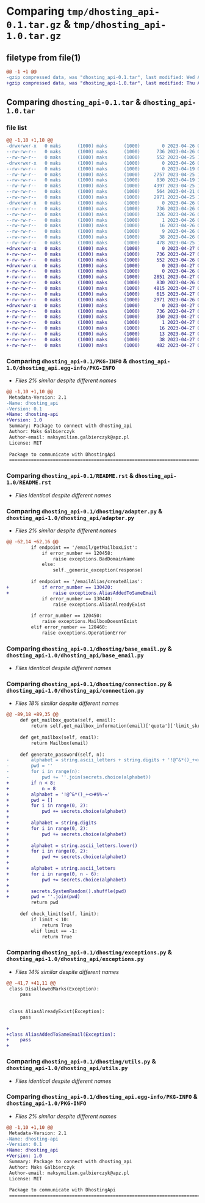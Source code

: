 # Comparing `tmp/dhosting_api-0.1.tar.gz` & `tmp/dhosting_api-1.0.tar.gz`

## filetype from file(1)

```diff
@@ -1 +1 @@
-gzip compressed data, was "dhosting_api-0.1.tar", last modified: Wed Apr 26 06:25:25 2023, max compression
+gzip compressed data, was "dhosting_api-1.0.tar", last modified: Thu Apr 27 07:00:07 2023, max compression
```

## Comparing `dhosting_api-0.1.tar` & `dhosting_api-1.0.tar`

### file list

```diff
@@ -1,18 +1,18 @@
-drwxrwxr-x   0 maks      (1000) maks      (1000)        0 2023-04-26 06:25:25.126963 dhosting_api-0.1/
--rw-rw-r--   0 maks      (1000) maks      (1000)      736 2023-04-26 06:25:25.126963 dhosting_api-0.1/PKG-INFO
--rw-rw-r--   0 maks      (1000) maks      (1000)      552 2023-04-25 13:32:50.000000 dhosting_api-0.1/README.rst
-drwxrwxr-x   0 maks      (1000) maks      (1000)        0 2023-04-26 06:25:25.126963 dhosting_api-0.1/dhosting/
--rw-rw-r--   0 maks      (1000) maks      (1000)        0 2023-04-19 07:56:05.000000 dhosting_api-0.1/dhosting/__init__.py
--rw-rw-r--   0 maks      (1000) maks      (1000)     2757 2023-04-25 11:34:03.000000 dhosting_api-0.1/dhosting/adapter.py
--rw-rw-r--   0 maks      (1000) maks      (1000)      830 2023-04-19 12:47:28.000000 dhosting_api-0.1/dhosting/base_email.py
--rw-rw-r--   0 maks      (1000) maks      (1000)     4397 2023-04-25 12:19:42.000000 dhosting_api-0.1/dhosting/connection.py
--rw-rw-r--   0 maks      (1000) maks      (1000)      564 2023-04-21 06:23:02.000000 dhosting_api-0.1/dhosting/exceptions.py
--rw-rw-r--   0 maks      (1000) maks      (1000)     2971 2023-04-25 11:55:46.000000 dhosting_api-0.1/dhosting/utils.py
-drwxrwxr-x   0 maks      (1000) maks      (1000)        0 2023-04-26 06:25:25.126963 dhosting_api-0.1/dhosting_api.egg-info/
--rw-rw-r--   0 maks      (1000) maks      (1000)      736 2023-04-26 06:25:25.000000 dhosting_api-0.1/dhosting_api.egg-info/PKG-INFO
--rw-rw-r--   0 maks      (1000) maks      (1000)      326 2023-04-26 06:25:25.000000 dhosting_api-0.1/dhosting_api.egg-info/SOURCES.txt
--rw-rw-r--   0 maks      (1000) maks      (1000)        1 2023-04-26 06:25:25.000000 dhosting_api-0.1/dhosting_api.egg-info/dependency_links.txt
--rw-rw-r--   0 maks      (1000) maks      (1000)       16 2023-04-26 06:25:25.000000 dhosting_api-0.1/dhosting_api.egg-info/requires.txt
--rw-rw-r--   0 maks      (1000) maks      (1000)        9 2023-04-26 06:25:25.000000 dhosting_api-0.1/dhosting_api.egg-info/top_level.txt
--rw-rw-r--   0 maks      (1000) maks      (1000)       38 2023-04-26 06:25:25.126963 dhosting_api-0.1/setup.cfg
--rw-rw-r--   0 maks      (1000) maks      (1000)      478 2023-04-25 13:49:58.000000 dhosting_api-0.1/setup.py
+drwxrwxr-x   0 maks      (1000) maks      (1000)        0 2023-04-27 07:00:07.570853 dhosting_api-1.0/
+-rw-rw-r--   0 maks      (1000) maks      (1000)      736 2023-04-27 07:00:07.566853 dhosting_api-1.0/PKG-INFO
+-rw-rw-r--   0 maks      (1000) maks      (1000)      552 2023-04-26 08:08:44.000000 dhosting_api-1.0/README.rst
+drwxrwxr-x   0 maks      (1000) maks      (1000)        0 2023-04-27 07:00:07.566853 dhosting_api-1.0/dhosting_api/
+-rw-rw-r--   0 maks      (1000) maks      (1000)        0 2023-04-26 08:08:44.000000 dhosting_api-1.0/dhosting_api/__init__.py
+-rw-rw-r--   0 maks      (1000) maks      (1000)     2851 2023-04-27 06:41:29.000000 dhosting_api-1.0/dhosting_api/adapter.py
+-rw-rw-r--   0 maks      (1000) maks      (1000)      830 2023-04-26 08:08:44.000000 dhosting_api-1.0/dhosting_api/base_email.py
+-rw-rw-r--   0 maks      (1000) maks      (1000)     4815 2023-04-27 06:42:34.000000 dhosting_api-1.0/dhosting_api/connection.py
+-rw-rw-r--   0 maks      (1000) maks      (1000)      615 2023-04-27 06:41:09.000000 dhosting_api-1.0/dhosting_api/exceptions.py
+-rw-rw-r--   0 maks      (1000) maks      (1000)     2971 2023-04-26 08:08:44.000000 dhosting_api-1.0/dhosting_api/utils.py
+drwxrwxr-x   0 maks      (1000) maks      (1000)        0 2023-04-27 07:00:07.566853 dhosting_api-1.0/dhosting_api.egg-info/
+-rw-rw-r--   0 maks      (1000) maks      (1000)      736 2023-04-27 07:00:07.000000 dhosting_api-1.0/dhosting_api.egg-info/PKG-INFO
+-rw-rw-r--   0 maks      (1000) maks      (1000)      350 2023-04-27 07:00:07.000000 dhosting_api-1.0/dhosting_api.egg-info/SOURCES.txt
+-rw-rw-r--   0 maks      (1000) maks      (1000)        1 2023-04-27 07:00:07.000000 dhosting_api-1.0/dhosting_api.egg-info/dependency_links.txt
+-rw-rw-r--   0 maks      (1000) maks      (1000)       16 2023-04-27 07:00:07.000000 dhosting_api-1.0/dhosting_api.egg-info/requires.txt
+-rw-rw-r--   0 maks      (1000) maks      (1000)       13 2023-04-27 07:00:07.000000 dhosting_api-1.0/dhosting_api.egg-info/top_level.txt
+-rw-rw-r--   0 maks      (1000) maks      (1000)       38 2023-04-27 07:00:07.570853 dhosting_api-1.0/setup.cfg
+-rw-rw-r--   0 maks      (1000) maks      (1000)      482 2023-04-27 06:59:53.000000 dhosting_api-1.0/setup.py
```

### Comparing `dhosting_api-0.1/PKG-INFO` & `dhosting_api-1.0/dhosting_api.egg-info/PKG-INFO`

 * *Files 2% similar despite different names*

```diff
@@ -1,10 +1,10 @@
 Metadata-Version: 2.1
-Name: dhosting_api
-Version: 0.1
+Name: dhosting-api
+Version: 1.0
 Summary: Package to connect with dhosting_api
 Author: Maks Galbierczyk
 Author-email: maksymilian.galbierczyk@apz.pl
 License: MIT
 
 Package to communicate with DhostingApi
 ===============================================================================
```

### Comparing `dhosting_api-0.1/README.rst` & `dhosting_api-1.0/README.rst`

 * *Files identical despite different names*

### Comparing `dhosting_api-0.1/dhosting/adapter.py` & `dhosting_api-1.0/dhosting_api/adapter.py`

 * *Files 2% similar despite different names*

```diff
@@ -62,14 +62,16 @@
         if endpoint == '/email/getMailboxList':
             if error_number == 120458:
                 raise exceptions.BadDomainName
             else:
                 self._generic_exception(response)
 
         if endpoint == '/emailAlias/createAlias':
+            if error_number == 130420:
+                raise exceptions.AliasAddedToSameEmail
             if error_number == 130440:
                 raise exceptions.AliasAlreadyExist
 
         if error_number == 120450:
             raise exceptions.MailboxDoesntExist
         elif error_number == 120460:
             raise exceptions.OperationError
```

### Comparing `dhosting_api-0.1/dhosting/base_email.py` & `dhosting_api-1.0/dhosting_api/base_email.py`

 * *Files identical despite different names*

### Comparing `dhosting_api-0.1/dhosting/connection.py` & `dhosting_api-1.0/dhosting_api/connection.py`

 * *Files 18% similar despite different names*

```diff
@@ -89,18 +89,35 @@
     def get_mailbox_quota(self, email):
         return self.get_mailbox_information(email)['quota']['limit_skrzynki_mb']
 
     def get_mailbox(self, email):
         return Mailbox(email)
 
     def generate_password(self, n):
-        alphabet = string.ascii_letters + string.digits + '!@^&*()_+<>'
-        pwd = ''
-        for i in range(n):
-            pwd += ''.join(secrets.choice(alphabet))
+        if n < 8:
+            n = 8
+        alphabet = '!@^&*()_+<>#$%-='
+        pwd = []
+        for i in range(0, 2):
+            pwd += secrets.choice(alphabet)
+
+        alphabet = string.digits
+        for i in range(0, 2):
+            pwd += secrets.choice(alphabet)
+
+        alphabet = string.ascii_letters.lower()
+        for i in range(0, 2):
+            pwd += secrets.choice(alphabet)
+
+        alphabet = string.ascii_letters
+        for i in range(0, n - 6):
+            pwd += secrets.choice(alphabet)
+
+        secrets.SystemRandom().shuffle(pwd)
+        pwd = ''.join(pwd)
         return pwd
 
     def check_limit(self, limit):
         if limit < 10:
             return True
         elif limit == -1:
             return True
```

### Comparing `dhosting_api-0.1/dhosting/exceptions.py` & `dhosting_api-1.0/dhosting_api/exceptions.py`

 * *Files 14% similar despite different names*

```diff
@@ -41,7 +41,11 @@
 class DisallowedMarks(Exception):
     pass
 
 
 class AliasAlreadyExist(Exception):
     pass
 
+
+class AliasAddedToSameEmail(Exception):
+    pass
+
```

### Comparing `dhosting_api-0.1/dhosting/utils.py` & `dhosting_api-1.0/dhosting_api/utils.py`

 * *Files identical despite different names*

### Comparing `dhosting_api-0.1/dhosting_api.egg-info/PKG-INFO` & `dhosting_api-1.0/PKG-INFO`

 * *Files 2% similar despite different names*

```diff
@@ -1,10 +1,10 @@
 Metadata-Version: 2.1
-Name: dhosting-api
-Version: 0.1
+Name: dhosting_api
+Version: 1.0
 Summary: Package to connect with dhosting_api
 Author: Maks Galbierczyk
 Author-email: maksymilian.galbierczyk@apz.pl
 License: MIT
 
 Package to communicate with DhostingApi
 ===============================================================================
```

